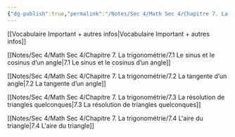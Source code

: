 ```yaml
---
{"dg-publish":true,"permalink":"/Notes/Sec 4/Math Sec 4/Chapitre 7. La trigonométrie/"}
---
```



[[Vocabulaire Important + autres infos\|Vocabulaire Important + autres infos]]

[[Notes/Sec 4/Math Sec 4/Chapitre 7. La trigonométrie/7.1 Le sinus et le cosinus d’un angle\|7.1 Le sinus et le cosinus d’un angle]]

[[Notes/Sec 4/Math Sec 4/Chapitre 7. La trigonométrie/7.2 La tangente d’un angle\|7.2 La tangente d’un angle]]

[[Notes/Sec 4/Math Sec 4/Chapitre 7. La trigonométrie/7.3 La résolution de triangles quelconques\|7.3 La résolution de triangles quelconques]]

[[Notes/Sec 4/Math Sec 4/Chapitre 7. La trigonométrie/7.4 L'aire du triangle\|7.4 L'aire du triangle]]
